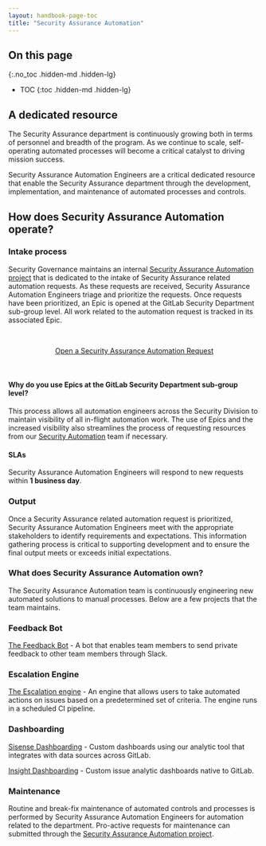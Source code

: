 ```yaml
---
layout: handbook-page-toc
title: "Security Assurance Automation"
---
```


## On this page
{:.no_toc .hidden-md .hidden-lg}
 
- TOC
{:toc .hidden-md .hidden-lg}

## A dedicated resource

The Security Assurance department is continuously growing both in terms of personnel and breadth of the program. As we continue to scale, self-operating automated processes will become a critical catalyst to driving mission success.

Security Assurance Automation Engineers are a critical dedicated resource that enable the Security Assurance department through the development, implementation, and maintenance of automated processes and controls.

## How does Security Assurance Automation operate?

### Intake process

Security Governance maintains an internal [Security Assurance Automation project](https://gitlab.com/gitlab-com/gl-security/security-assurance/governance/security-assurance-automation) that is dedicated to the intake of Security Assurance related automation requests. As these requests are received, Security Assurance Automation Engineers triage and prioritize the requests. Once requests have been prioritized, an Epic is opened at the GitLab Security Department sub-group level. All work related to the automation request is tracked in its associated Epic.

<div class="flex-row" markdown="0" style="height:80px">
    <a href="https://gitlab.com/gitlab-com/gl-security/security-assurance/governance/security-assurance-automation/-/issues/new?issuable_template=new_automation_issue" class="btn btn-purple-inv" style="width:100%;height:100%;margin:1px;display:flex;justify-content:center;align-items:center;">Open a Security Assurance Automation Request</a>
</div>

#### Why do you use Epics at the GitLab Security Department sub-group level?

This process allows all automation engineers across the Security Division to maintain visibility of all in-flight automation work. The use of Epics and the increased visibility also streamlines the process of requesting resources from our [Security Automation](/handbook/security/security-engineering/automation/) team if necessary.

#### SLAs

Security Assurance Automation Engineers will respond to new requests within **1 business day**.

### Output

Once a Security Assurance related automation request is prioritized, Security Assurance Automation Engineers meet with the appropriate stakeholders to identify requirements and expectations. This information gathering process is critical to supporting development and to ensure the final output meets or exceeds initial expectations.

### What does Security Assurance Automation own?

The Security Assurance Automation team is continuously engineering new automated solutions to manual processes. Below are a few projects that the team maintains.

### Feedback Bot
[The Feedback Bot](https://gitlab.com/gitlab-com/gl-security/security-assurance/feedback-bot) - A bot that enables team members to send private feedback to other team members through Slack.

### Escalation Engine
[The Escalation engine](https://gitlab.com/gitlab-com/gl-security/engineering-and-research/automation-team/escalator) - An engine that allows users to take automated actions on issues based on a predetermined set of criteria. The engine runs in a scheduled CI pipeline.

### Dashboarding
[Sisense Dashboarding](https://app.periscopedata.com/app/gitlab/1092210/ZenGRC_Observations) - Custom dashboards using our analytic tool that integrates with data sources across GitLab.

[Insight Dashboarding](https://docs.gitlab.com/ee/user/group/insights/index.html#configure-your-insights) - Custom issue analytic dashboards native to GitLab.


### Maintenance

Routine and break-fix maintenance of automated controls and processes is performed by Security Assurance Automation Engineers for automation related to the department. Pro-active requests for maintenance can submitted through the [Security Assurance Automation project](https://gitlab.com/gitlab-com/gl-security/security-assurance/governance/security-assurance-automation/-/issues/new?issuable_template=new_automation_issue).



